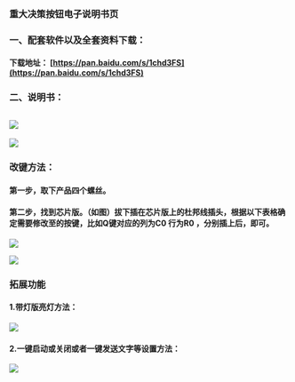 ### 重大决策按钮电子说明书页
###  一、配套软件以及全套资料下载：
#### 下载地址： [https://pan.baidu.com/s/1chd3FS](https://pan.baidu.com/s/1chd3FS)
###  二、说明书：
![](http://ww3.sinaimg.cn/large/0060lm7Tly1fjcll28669j30gj0ne3ze.jpg)
---
![](http://ww1.sinaimg.cn/large/0060lm7Tly1fjcll2693sj30gj0neq40.jpg)
### 改键方法：
#### 第一步，取下产品四个螺丝。
#### 第二步，找到芯片版。（如图）拔下插在芯片版上的杜邦线插头，根据以下表格确定需要修改至的按键，比如Q键对应的列为C0 行为R0 ，分别插上后，即可。
![](http://ww4.sinaimg.cn/large/0060lm7Tly1fjcm5tgfroj30nq0scdvl.jpg)

![](http://ww1.sinaimg.cn/large/0060lm7Tly1fjcm1vr0utj30j30ohqes.jpg)

### 拓展功能
#### 1.带灯版亮灯方法：
![](http://ww1.sinaimg.cn/large/0060lm7Tly1fjclpfyr9ij30v60kjjt6.jpg)

#### 2.一键启动或关闭或者一键发送文字等设置方法：
![](http://ww1.sinaimg.cn/large/0060lm7Tly1fjclqidw67j30v60m2go7.jpg)
